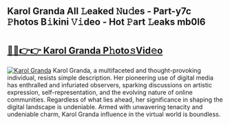 ## Karol Granda All 𝙻eaked 𝙽u𝚍es - Part-y7c 𝙿hotos B𝚒kini 𝚅𝚒deo - Hot 𝙿art 𝙻eaks mb0l6

# <h2><a href="http://ld2yxk.urlbe.top/?page=Karol+Granda">🔗🔗👉👉 Karol Granda P𝚑oto𝚜Vid𝚎o</a></h2>

[![Karol Granda](https://i.imgur.com/eBuTRDB.gif)](http://ld2yxk.urlbe.top/?page=Karol+Granda)
Karol Granda, a multifaceted and thought-provoking individual, resists simple description. Her pioneering use of digital media has enthralled and infuriated observers, sparking discussions on artistic expression, self-representation, and the evolving nature of online communities. Regardless of what lies ahead, her significance in shaping the digital landscape is undeniable. Armed with unwavering tenacity and undeniable charm, Karol Granda influence in the virtual world is boundless.

